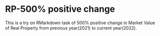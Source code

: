 # RP-500% positive change 
This is a try on RMarkdown task of 500% positive change in Market Value of Real Property from previous year(2021) to current year(2022).
